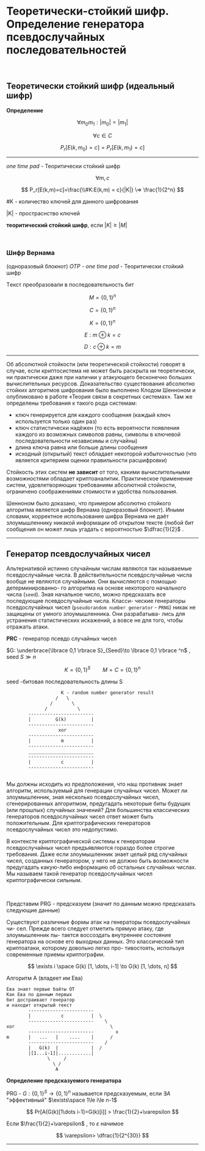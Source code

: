# Теоретически-стойкий шифр. Определение генератора псевдослучайных последовательностей

<br>

## Теоретически стойкий шифр (идеальный шифр)

**Определение** 

$$
\forall m_0m_1: |m_0| = |m_1|
$$

$$
\forall c \in C
$$

$$
P_r[E(k,m_0)=c]=P_r[E(k,m_1)=c]
$$

---

*one time pad*  -   Теоритически стойкий шифр

$$
\forall m, c
$$

$$
P_r[E(k,m)=c]=\frac{\\#K:E(k,m) = c}{|K|} \=> \frac{1}{2^n}
$$

#K - количество ключей для данного шифрования

|K| - простраснство ключей 

**теоритический стойкий шифр**, если $|K|\ge|M|$

<br>

### Шифр Вернама 
(одноразовый блокнот) *OTP - one time pad*  -   Теоритически стойкий шифр

Tекст преобразовали в последовательность бит

$$
M = \lbrace 0, 1 \rbrace ^n 
$$

$$
C = \lbrace 0, 1 \rbrace ^n
$$

$$
K = \lbrace 0, 1 \rbrace ^n
$$

$$
E: m \oplus k = c
$$

$$
D: c \oplus k = m
$$

---

Об абсолютной стойкости (или теоретической стойкости) говорят в случае, если криптосистема не может быть раскрыта ни теоретически, ни практически даже при наличии у атакующего бесконечно больших вычислительных ресурсов. Доказательство существования абсолютно стойких алгоритмов шифрования было выполнено Клодом Шенноном и опубликовано в работе «Теория связи в секретных системах». Там же определены требования к такого рода системам:

+ ключ генерируется для каждого сообщения (каждый ключ используется только один раз)
+ ключ статистически надёжен (то есть вероятности появления каждого из возможных символов равны, символы в ключевой последовательности независимы и случайны)
+ длина ключа равна или больше длины сообщения
+ исходный (открытый) текст обладает некоторой избыточностью (что является критерием оценки правильности расшифровки)

Стойкость этих систем **не зависит** от того, какими вычислительными возможностями обладает криптоаналитик. Практическое применение систем, удовлетворяющих требованиям абсолютной стойкости, ограничено соображениями стоимости и удобства пользования.

Шенноном было доказано, что примером абсолютно стойкого алгоритма является шифр Вернама (одноразовый блокнот). Иными словами, корректное использование шифра Вернама не даёт злоумышленнику никакой информации об открытом тексте (любой бит сообщения он может лишь угадать с вероятностью $\dfrac{1}{2}$ .

---

## Генератор псевдослучайных чисел

Альтернативой истинно случайным числам являются так называемые псевдослучайные числа. В действительности псевдослучайные числа вообще не являются случайными. Они вычисляются с помощью детерминированно- го алгоритма на основе некоторого начального числа (`seed`). Зная начальное число, можно предсказать все последующие псевдослучайные числа. Класси- ческие генераторы псевдослучайных чисел (`pseudorandom number generator` - `PRNG`) никак не защищены от умного злоумышленника. Они разрабатыва- лись для устранения статистических искажений, а вовсе не для того, чтобы отражать атаки. 


**PRC** - генератор псевдо случайных чисел 

$G: \underbrace{\lbrace 0,1 \rbrace S}_{Seed}\to \lbrace 0,1 \rbrace ^n$ , seed $S\gg n$

$$
K=\lbrace 0,1 \rbrace ^S \qquad M = C = \lbrace 0,1 \rbrace ^n
$$

seed -битовая последовательность длины S

```
                    K - random number generator result
                  /   \
                /       \
              /           \
        ------------------------
        |         G(k)         |
        ------------------------
                   xor
        ------------------------
        |           m          |
        ------------------------
        ________________________
        ------------------------
        |           c          |
        ------------------------
      
```

Мы должны исходить из предположения, что наш противник знает алгоритм, используемый для генерации случайных чисел. Может ли злоумышленник, зная несколько псевдослучайных чисел, сгенерированных алгоритмом, предугадать некоторые биты будущих (или прошлых) случайных значений? Для большинства классических генераторов псевдослучайных чисел ответ может быть положительным. Для криптографических генераторов псевдослучайных чисел это недопустимо.

В контексте криптографической системы к генераторам псевдослучайных чисел предъявляются гораздо более строгие требования. Даже если злоумышленник знает целый ряд случайных чисел, созданных генератором, у него не должно быть возможности предугадать какую-либо информацию об остальных случайных числах. Мы называем такой генератор псевдослучайных чисел криптографически сильным. 

<br>

Представим PRG - предсказуем (значит по данным можно предсказать следующие данные)

Существуют различные формы атак на генераторы псевдослучайных чи- сел. Прежде всего следует отметить прямую атаку, где злоумышленник пы- тается воссоздать внутреннее состояние генератора на основе его выходных данных. Это классический тип криптоатаки, которому довольно легко про- тивостоять, используя современные приемы криптографии.


$$
\exists i \space G(k) [1, \dots, i-1] \to G(k) [1, \dots, n]
$$

Алгоритм А (владеет им Ева) 

```
Ева знает первые байты ОТ
Как Ева по данным первых
бит достраивает генератор
и находит открытый текст
        ------------------------
        |           c          |  \
        ------------------------    \
xor                                   \
        ------------------------        x
m       |   ...   |    ....    |      /
        ------------------------    /
        |   G(k)  |            |  /
        |[1...i-1]|............|
               \     /
                 \ /
                  A
```

**Определение предсказуемого генератора** 

PRG - $G: \lbrace 0,1 \rbrace ^S\to\lbrace 0,1 \rbrace ^n$ называется предсказуемым, если $\exists A$ "эффективный" $\exists\space 1\le i\le n-1$

$$
Pr[A(G(k)[1\dots i-1]=G(k)[i]] > \frac{1}{2}+\varepsilon
$$

Если $\frac{1}{2}+\varepsilon$ , то $\varepsilon$ начимое 

$$
\varepsilon> \dfrac{1}{2^{30}}
$$

---
